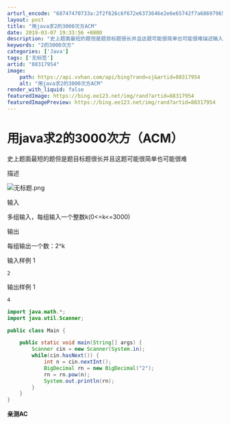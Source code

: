 ```yaml
---
arturl_encode: "68747470733a:2f2f626c6f672e6373646e2e6e65742f7a686979656567616f:2f61727469636c652f64657461696c732f3838333137393534"
layout: post
title: "用java求2的3000次方ACM"
date: 2019-03-07 19:33:56 +0800
description: "史上题面最短的题但是题目标题很长并且这题可能很简单也可能很难描述输入多组输入，每组输入一个整数k(0"
keywords: "2的3000次方"
categories: ['Java']
tags: ['无标签']
artid: "88317954"
image:
    path: https://api.vvhan.com/api/bing?rand=sj&artid=88317954
    alt: "用java求2的3000次方ACM"
render_with_liquid: false
featuredImage: https://bing.ee123.net/img/rand?artid=88317954
featuredImagePreview: https://bing.ee123.net/img/rand?artid=88317954
---
```


# 用java求2的3000次方（ACM）

史上题面最短的题但是题目标题很长并且这题可能很简单也可能很难

描述

![无标题.png](http://oj.cust.edu.cn/public/upload/178f7a34bb.png)

输入

多组输入，每组输入一个整数k(0<=k<=3000)

输出

每组输出一个数：2^k

输入样例 1

```
2
```

输出样例 1

```
4
```

```java
import java.math.*;
import java.util.Scanner;

public class Main {

	public static void main(String[] args) {
		Scanner cin = new Scanner(System.in);
		while(cin.hasNext()) {
			int n = cin.nextInt();
			BigDecimal rn = new BigDecimal("2");
			rn = rn.pow(n);
			System.out.println(rn);
		}
	}
}

```

**亲测AC**